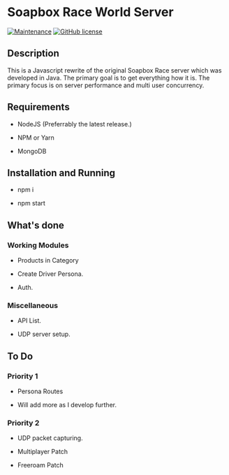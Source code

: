 # Soapbox Race World Server

[![Maintenance](https://img.shields.io/badge/Maintained%3F-yes-green.svg)](https://github.com/aadityachakravarty/sbrw-server/graphs/commit-activity) [![GitHub license](https://img.shields.io/eclipse-marketplace/l/sbrw.svg)](https://github.com/aadityachakravarty/sbrw-server/blob/master/LICENSE)

## Description

This is a Javascript rewrite of the original Soapbox Race server which was developed in Java. The primary goal is to get everything how it is. The primary focus is on server performance and multi user concurrency.

## Requirements

* NodeJS (Preferrably the latest release.)

* NPM or Yarn

* MongoDB 

## Installation and Running

* npm i

* npm start

## What's done

### Working Modules

* Products in Category 

* Create Driver Persona.

* Auth.

### Miscellaneous

* API List.

* UDP server setup.

## To Do

### Priority 1

* Persona Routes

* Will add more as I develop further.

### Priority 2

* UDP packet capturing.

* Multiplayer Patch

* Freeroam Patch